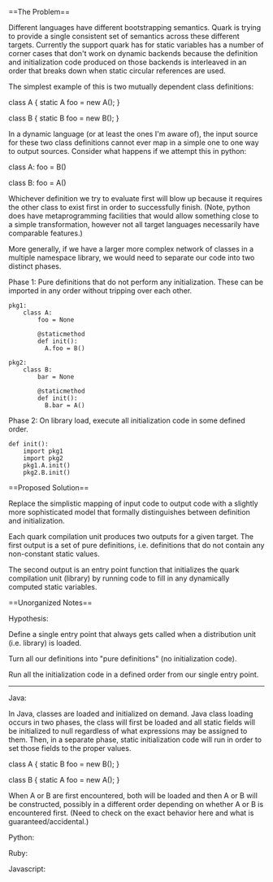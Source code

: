 ==The Problem==

Different languages have different bootstrapping semantics. Quark is
trying to provide a single consistent set of semantics across these
different targets. Currently the support quark has for static
variables has a number of corner cases that don't work on dynamic
backends because the definition and initialization code produced on
those backends is interleaved in an order that breaks down when static
circular references are used.

The simplest example of this is two mutually dependent class
definitions:

  class A {
      static A foo = new A();
  }

  class B {
      static B foo = new B();
  } 

In a dynamic language (or at least the ones I'm aware of), the input
source for these two class definitions cannot ever map in a simple one
to one way to output sources. Consider what happens if we attempt this
in python:

  class A:
      foo = B()

  class B:
      foo = A()

Whichever definition we try to evaluate first will blow up because it
requires the other class to exist first in order to successfully
finish. (Note, python does have metaprogramming facilities that would
allow something close to a simple transformation, however not all
target languages necessarily have comparable features.)

More generally, if we have a larger more complex network of classes in
a multiple namespace library, we would need to separate our code into
two distinct phases.

  Phase 1: Pure definitions that do not perform any
           initialization. These can be imported in any order without
           tripping over each other.

    pkg1:
        class A:
            foo = None

            @staticmethod
            def init():
              A.foo = B()

    pkg2:
        class B:
            bar = None

            @staticmethod
            def init():
              B.bar = A()

  Phase 2: On library load, execute all initialization code in some
           defined order.

    def init():
        import pkg1
        import pkg2
        pkg1.A.init()
        pkg2.B.init()

==Proposed Solution==

Replace the simplistic mapping of input code to output code with a
slightly more sophisticated model that formally distinguishes between
definition and initialization.

Each quark compilation unit produces two outputs for a given
target. The first output is a set of pure definitions,
i.e. definitions that do not contain any non-constant static values.

The second output is an entry point function that initializes the
quark compilation unit (library) by running code to fill in any
dynamically computed static variables.

==Unorganized Notes==

Hypothesis:

  Define a single entry point that always gets called when a
  distribution unit (i.e. library) is loaded.

  Turn all our definitions into "pure definitions" (no initialization
  code).

  Run all the initialization code in a defined order from our single
  entry point.


-----------


Java:

  In Java, classes are loaded and initialized on demand. Java class
  loading occurs in two phases, the class will first be loaded and all
  static fields will be initialized to null regardless of what
  expressions may be assigned to them. Then, in a separate phase,
  static initialization code will run in order to set those fields to
  the proper values.

  class A {
      static B foo = new B();
  }

  class B {
      static A foo = new A();
  }

  When A or B are first encountered, both will be loaded and then A or
  B will be constructed, possibly in a different order depending on
  whether A or B is encountered first. (Need to check on the exact
  behavior here and what is guaranteed/accidental.)

Python:

Ruby:

Javascript:

  
